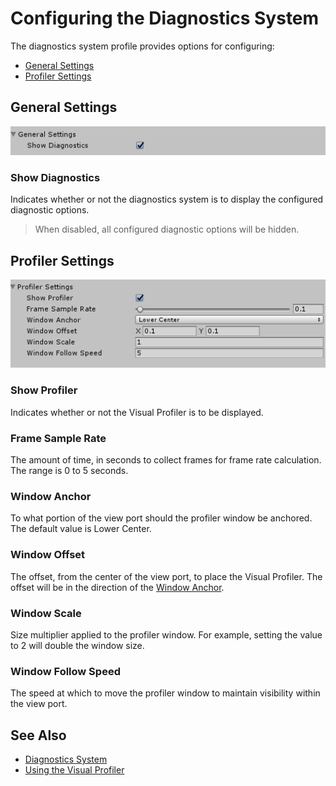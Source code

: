 # Configuring the Diagnostics System

The diagnostics system profile provides options for configuring:
- [General Settings](#general-settings)
- [Profiler Settings](#profiler-settings)

## General Settings

![Diagnostics General Settings](../../Documentation/Images/Diagnostics/DiagnosticsGeneralSettings.png)

### Show Diagnostics

Indicates whether or not the diagnostics system is to display the configured diagnostic options.

> When disabled, all configured diagnostic options will be hidden.

## Profiler Settings

![Diagnostics Profiler Settings](../../Documentation/Images/Diagnostics/DiagnosticsProfilerSettings.png)

### Show Profiler

Indicates whether or not the Visual Profiler is to be displayed.

### Frame Sample Rate

The amount of time, in seconds to collect frames for frame rate calculation. The range is 0 to 5 seconds.

### Window Anchor

To what portion of the view port should the profiler window be anchored. The default value is Lower Center.

### Window Offset

The offset, from the center of the view port, to place the Visual Profiler. The offset will be in the direction
of the [Window Anchor](#window-anchor).

### Window Scale

Size multiplier applied to the profiler window. For example, setting the value to 2 will double the window size.

### Window Follow Speed

The speed at which to move the profiler window to maintain visibility within the view port.

## See Also

- [Diagnostics System](DiagnosticsSystemGettingStarted.md)
- [Using the Visual Profiler](UsingVisualProfiler.md)
